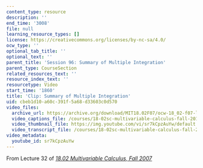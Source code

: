 ```yaml
---
content_type: resource
description: ''
end_time: '3008'
file: null
learning_resource_types: []
license: https://creativecommons.org/licenses/by-nc-sa/4.0/
ocw_type: ''
optional_tab_title: ''
optional_text: ''
parent_title: 'Session 96: Summary of Multiple Integration'
parent_type: CourseSection
related_resources_text: ''
resource_index_text: ''
resourcetype: Video
start_time: '1860'
title: 'Clip: Summary of Multiple Integration'
uid: cbeb1d10-a60c-391f-5a68-d33603c0d570
video_files:
  archive_url: https://archive.org/download/MIT18.02F07/ocw-18_02-f07-lec32_300k.mp4
  video_captions_file: /courses/18-02sc-multivariable-calculus-fall-2010/sr7kCpzAuYw_captions.vtt
  video_thumbnail_file: https://img.youtube.com/vi/sr7kCpzAuYw/default.jpg
  video_transcript_file: /courses/18-02sc-multivariable-calculus-fall-2010/sr7kCpzAuYw_transcript.pdf
video_metadata:
  youtube_id: sr7kCpzAuYw
---
```


From Lecture 32 of [_18.02 Multivariable Calculus, Fall 2007_](/courses/18-02-multivariable-calculus-fall-2007/video_galleries/video-lectures)

